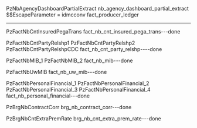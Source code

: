 PzNbAgencyDashboardPartialExtract
nb_agency_dashboard_partial_extract
$$EscapeParameter = idmcconv
fact_producer_ledger

****************************************************

PzFactNbCntInsuredPegaTrans	fact_nb_cnt_insured_pega_trans---done

PzFactNbCntPartyRelshp1
PzFactNbCntPartyRelshp2
PzFactNbCntPartyRelshpCDC	fact_nb_cnt_party_relshp----done

PzFactNbMIB_1
PzFactNbMIB_2	fact_nb_mib---done

PzFactNbUwMIB	fact_nb_uw_mib---done

PzFactNbPersonalFinancial_1
PzFactNbPersonalFinancial_2
PzFactNbPersonalFinancial_3
PzFactNbPersonalFinancial_4	fact_nb_personal_financial---done

PzBrgNbContractCorr	brg_nb_contract_corr---done

PzBrgNbCntExtraPremRate	brg_nb_cnt_extra_prem_rate---done

